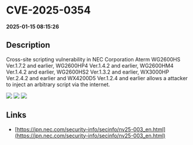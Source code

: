 # CVE-2025-0354

**2025-01-15 08:15:26**

## Description
Cross-site scripting vulnerability in NEC Corporation Aterm WG2600HS Ver.1.7.2 and earlier, WG2600HP4 Ver.1.4.2 and earlier, WG2600HM4 Ver.1.4.2 and earlier, WG2600HS2 Ver.1.3.2 and earlier, WX3000HP Ver.2.4.2 and earlier and WX4200D5 Ver.1.2.4 and earlier allows a attacker to inject an arbitrary script via the internet.

![](https://img.shields.io/static/v1?label=Score&message=7.2&color=red)
![](https://img.shields.io/static/v1?label=Severity&message=HIGH&color=red)
![](https://img.shields.io/static/v1?label=CWE&message=XSS&color=green)

## Links
- [https://jpn.nec.com/security-info/secinfo/nv25-003_en.html](https://jpn.nec.com/security-info/secinfo/nv25-003_en.html)
